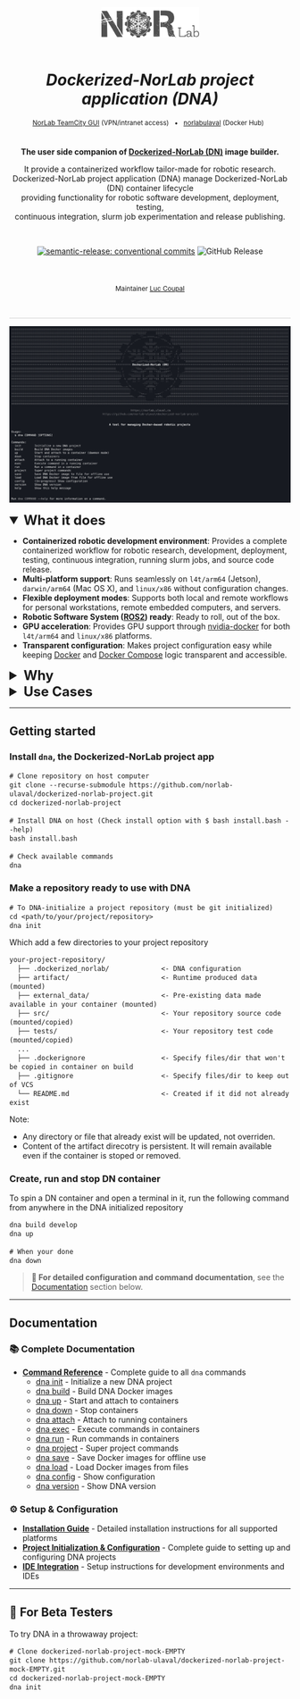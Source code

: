 <div align="center">

[//]: # ( ==== Logo ================================================== ) 
<br>
<br>
<a href="https://norlab.ulaval.ca">
    <picture>
      <source media="(prefers-color-scheme: dark)" srcset="/visual/norlab_logo_acronym_light.png">
      <source media="(prefers-color-scheme: light)" srcset="/visual/norlab_logo_acronym_dark.png">
      <img alt="Shows an the dark NorLab logo in light mode and light NorLab logo in dark mode." src="/visual/norlab_logo_acronym_dark.png" width="175">
    </picture>
</a>
<br>
<br>

[//]: # ( ==== Title ================================================= ) 
# _Dockerized-NorLab project application (DNA)_

[//]: # ( ==== Hyperlink ============================================= ) 
<sup>
    <a href="http://132.203.26.125:8111">NorLab TeamCity GUI</a>
    (VPN/intranet access) &nbsp; • &nbsp;
    <a href="https://hub.docker.com/repositories/norlabulaval">norlabulaval</a>
    (Docker Hub) &nbsp;
</sup>
<br>
<br>

[//]: # ( ==== Description =========================================== ) 
**The user side companion of [Dockerized-NorLab (DN)](https://github.com/norlab-ulaval/dockerized-norlab/tree/main) image builder.**

It provide a containerized workflow tailor-made for robotic research.<br>
Dockerized-NorLab project application (DNA) manage Dockerized-NorLab (DN) container lifecycle<br>
providing functionality for robotic software development, deployment, testing,<br>
continuous integration, slurm job experimentation and release publishing. 

<br>

[//]: # ( ==== Badges ================================================ ) 
[//]: # (Note on shield.io release badge: it works only for public repository)

[![semantic-release: conventional commits](https://img.shields.io/badge/semantic--release-conventional_commits-453032?logo=semantic-release)](https://github.com/semantic-release/semantic-release)
<img alt="GitHub Release" src="https://img.shields.io/github/v/release/norlab-ulaval/dockerized-norlab-project?include_prereleases">


[//]: # (NorLab teamcity)
[//]: # (TODO: Un-comment the next line if your repository has run configuration enable on the norlab-teamcity-server)
[//]: # (<a href="http://132.203.26.125:8111"><img src="https://img.shields.io/static/v1?label=JetBrains TeamCity&message=CI/CD&color=green?style=plastic&logo=teamcity" /></a>)
[//]: # (<img alt="Static Badge" src="https://img.shields.io/static/v1?label=JetBrains TeamCity&message=CI/CD&color=green?style=plastic&logo=teamcity">)

[//]: # (Dockerhub image badge)
[//]: # (TODO: Un-comment the next line if you have docker images on dockerhub)
[//]: # (TODO: Change "norlabulaval/libpointmatcher" in both url to "your-dockerhub-domain/your-image-name")
[//]: # (<a href="https://hub.docker.com/repository/docker/norlabulaval/libpointmatcher/"> <img alt="Docker Image Version &#40;latest semver&#41;" src="https://img.shields.io/docker/v/norlabulaval/libpointmatcher?logo=docker"> </a>)


<br>

[//]: # ( ==== Maintainer ============================================ ) 
<sub>
Maintainer <a href="https://redleader962.github.io">Luc Coupal</a>
</sub>

<br>
<hr style="color:lightgray;background-color:lightgray">
</div>

[//]: # ( ==== Body ================================================== ) 


![dna_splash.png](visual/dna_splash.png)


[//]: # (## What it does)

<details open>
  <summary style="font-weight: bolder;font-size: x-large;">What it does</summary>

- **Containerized robotic development environment**: Provides a complete containerized workflow for robotic research, development, deployment, testing, continuous integration, running slurm jobs, and source code release.
- **Multi-platform support**: Runs seamlessly on `l4t/arm64` (Jetson), `darwin/arm64` (Mac OS X), and `linux/x86` without configuration changes.
- **Flexible deployment modes**: Supports both local and remote workflows for personal workstations, remote embedded computers, and servers.
- **Robotic Software System ([ROS2](https://github.com/ros2)) ready**: Ready to roll, out of the box.
- **GPU acceleration**: Provides GPU support through [nvidia-docker](https://github.com/NVIDIA/nvidia-docker) for both `l4t/arm64` and `linux/x86` platforms.
- **Transparent configuration**: Makes project configuration easy while keeping [Docker](https://docs.docker.com/) and [Docker Compose](https://docs.docker.com/compose/) logic transparent and accessible.

</details>

[//]: # (## Why)

<details close>
  <summary style="font-weight: bolder;font-size: x-large;">Why</summary>


Dockerized-NorLab (DN) and the Dockerized-NorLab project application (DNA) solve critical challenges in robotic research and development by providing a standardized, reproducible, and scalable containerized environment.


<div align="center">
<table>
<tr>
<td><img src="visual/DN_presentation_diagram/dn_techincal_presentation_1.jpg" alt="Key properties reproducibility" width="400"></td>
<td><img src="visual/DN_presentation_diagram/dn_techincal_presentation_2.jpg" alt="Key properties isolation" width="400"></td>
</tr>
<tr>
<td><img src="visual/DN_presentation_diagram/dn_techincal_presentation_3.jpg" alt="Project collaboration" width="400"></td>
<td><img src="visual/DN_presentation_diagram/dn_techincal_presentation_4.jpg" alt="Fast deployment" width="400"></td>
</tr>
<tr>
<td colspan="2" align="center"><img src="visual/DN_presentation_diagram/dn_techincal_presentation_5.jpg" alt="Code quality" width="400"></td>
</tr>
</table>
</div>


### Key Benefits

**🔄 Reproducibility**  
Ensure consistent environments across different machines, operating systems, and team members. Your code runs the same way everywhere, eliminating "it works on my machine" problems.

**🔒 Isolation**  
Keep your development environment clean and isolated from your host system. Experiment freely without affecting your main system configuration.

**👥 Project Collaboration**  
Streamline team collaboration with standardized development environments. New team members can get up and running in minutes, not hours or days.

**🚀 Fast Deployment**  
Deploy your robotic applications quickly and reliably across different platforms - from development workstations to production servers and embedded systems.

**✅ Code Quality**  
Maintain high code quality with integrated testing, continuous integration, and standardized development practices built into the containerized workflow.

</details>

[//]: # (## Use Cases)

<details close>
  <summary style="font-weight: bolder;font-size: x-large;">Use Cases</summary>

DNA and DN support a wide range of robotic development and deployment scenarios:

<div align="center">
<table>
<tr>
<td><img src="visual/DN_presentation_diagram/dn_techincal_presentation_7.jpg" alt="Local development use case" width="400"></td>
<td><img src="visual/DN_presentation_diagram/dn_techincal_presentation_8.jpg" alt="Remote development use case" width="400"></td>
</tr>
<tr>
<td><img src="visual/DN_presentation_diagram/dn_techincal_presentation_6.jpg" alt="Deployment use case" width="400"></td>
<td><img src="visual/DN_presentation_diagram/dn_techincal_presentation_9.jpg" alt="DN Multi-Platform Support" width="400"></td>
</tr>
<tr>
<td colspan="2" align="center"><img src="visual/DN_presentation_diagram/dn_techincal_presentation_10.jpg" alt="CI CD use case" width="400"></td>
</tr>
</table>
</div>

### Development, Deployment and Release Modes

**🛠 Local and Remote Development (Develop Mode)**  
Set up consistent development environments on local workstations and remote machines. DNA is installed on both local and remote hosts, enabling seamless development workflows across different locations.

**⏯️ Deployment (Deploy Mode)**  
Deploy your robotic applications to target hosts with DNA installed. Streamlined deployment process ensures your applications run consistently in production environments.

**📦 Release Mode**  
Create and distribute source code release. Released containers can run independently without requiring DNA installation on the target system.

### Specialized Workflows

**🔄 Testing and Continuous Integration (CI)**  
Run automated CI tests in isolated, reproducible environments. Perfect for validating code changes and maintaining code quality across your robotic projects. DN/DNA is CI framework agnostic, it can run tests localy or on any CI server.

**🧪 SLURM Job Experiment**  
Execute compute-intensive robotic algorithms and simulations on SLURM-managed clusters with consistent containerized environments.

**◐ Multi-Platform Support**  
Work seamlessly across different operating systems and architectures:
- `l4t/arm64` (NVIDIA Jetson platforms)
- `darwin/arm64` (Mac OS X with Apple Silicon)
- `linux/x86` (Standard Linux systems)

**🎮 GPU Acceleration**  
Leverage GPU computing power for robotics applications through nvidia-docker integration, supporting both ARM64 and x86 platforms.

</details>

---

## Getting started

[//]: # (<details close>)
[//]: # (  <summary style="font-weight: bolder;font-size: x-large;">Getting started</summary>)

### Install `dna`, the Dockerized-NorLab project app 

```shell
# Clone repository on host computer
git clone --recurse-submodule https://github.com/norlab-ulaval/dockerized-norlab-project.git
cd dockerized-norlab-project

# Install DNA on host (Check install option with $ bash install.bash --help) 
bash install.bash

# Check available commands
dna 
```

### Make a repository ready to use with DNA

```shell
# To DNA-initialize a project repository (must be git initialized)
cd <path/to/your/project/repository>
dna init
```

Which add a few directories to your project repository
```markup
your-project-repository/
  ├── .dockerized_norlab/             <- DNA configuration
  ├── artifact/                       <- Runtime produced data (mounted)
  ├── external_data/                  <- Pre-existing data made available in your container (mounted)
  ├── src/                            <- Your repository source code (mounted/copied)
  ├── tests/                          <- Your repository test code (mounted/copied)
  ...
  ├── .dockerignore                   <- Specify files/dir that won't be copied in container on build
  ├── .gitignore                      <- Specify files/dir to keep out of VCS
  └── README.md                       <- Created if it did not already exist
```
Note: 
- Any directory or file that already exist will be updated, not overriden.
- Content of the artifact direcotry is persistent. It will remain available even if the container is stoped or removed. 

### Create, run and stop DN container

To spin a DN container and open a terminal in it, run the following command from anywhere in the DNA initialized repository
```shell
dna build develop
dna up

# When your done 
dna down
```

> **📖 For detailed configuration and command documentation**, see the [Documentation](#documentation) section below.

[//]: # (</details>)

---

## Documentation

### 📚 Complete Documentation

- **[Command Reference](documentation/dna.md)** - Complete guide to all `dna` commands
  - [dna init](documentation/command/init.md) - Initialize a new DNA project
  - [dna build](documentation/command/build.md) - Build DNA Docker images
  - [dna up](documentation/command/up.md) - Start and attach to containers
  - [dna down](documentation/command/down.md) - Stop containers
  - [dna attach](documentation/command/attach.md) - Attach to running containers
  - [dna exec](documentation/command/exec.md) - Execute commands in containers
  - [dna run](documentation/command/run.md) - Run commands in containers
  - [dna project](documentation/command/project.md) - Super project commands
  - [dna save](documentation/command/save.md) - Save Docker images for offline use
  - [dna load](documentation/command/load.md) - Load Docker images from files
  - [dna config](documentation/command/config.md) - Show configuration
  - [dna version](documentation/command/version.md) - Show DNA version

### ⚙️ Setup & Configuration

- **[Installation Guide](documentation/install.md)** - Detailed installation instructions for all supported platforms
- **[Project Initialization & Configuration](documentation/project_initialization_and_configuration.md)** - Complete guide to setting up and configuring DNA projects
- **[IDE Integration](documentation/ide_integration.md)** - Setup instructions for development environments and IDEs

---

## 🧪 For Beta Testers

To try DNA in a throwaway project:
```shell
# Clone dockerized-norlab-project-mock-EMPTY
git clone https://github.com/norlab-ulaval/dockerized-norlab-project-mock-EMPTY.git
cd dockerized-norlab-project-mock-EMPTY
dna init
```
